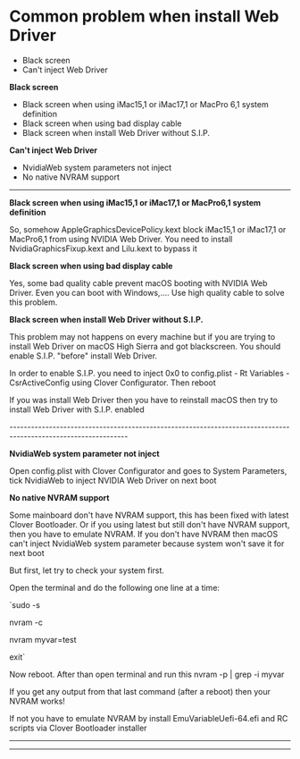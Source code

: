 # Common problem when install Web Driver

- Black screen
- Can't inject Web Driver

**Black screen**

- Black screen when using iMac15,1 or iMac17,1 or MacPro 6,1 system definition
- Black screen when using bad display cable
- Black screen when install Web Driver without S.I.P.

**Can't inject Web Driver**

- NvidiaWeb system parameters not inject
- No native NVRAM support

--------------------------------------------------

**Black screen when using iMac15,1 or iMac17,1 or MacPro6,1 system definition**

So, somehow AppleGraphicsDevicePolicy.kext block iMac15,1 or iMac17,1 or MacPro6,1 from using NVIDIA Web Driver. You need to install NvidiaGraphicsFixup.kext and Lilu.kext to bypass it

**Black screen when using bad display cable**

Yes, some bad quality cable prevent macOS booting with NVIDIA Web Driver. Even you can boot with Windows,.... Use high quality cable to solve this problem.

**Black screen when install Web Driver without S.I.P.**

This problem may not happens on every machine but if you are trying to install Web Driver on macOS High Sierra and got blackscreen. You should enable S.I.P. "before" install Web Driver.

In order to enable S.I.P. you need to inject 0x0 to config.plist - Rt Variables - CsrActiveConfig using Clover Configurator. Then reboot

If you was install Web Driver then you have to reinstall macOS then try to install Web Driver with S.I.P. enabled

\---------------------------------------------------------------------------------------------------------------

**NvidiaWeb system parameter not inject**

Open config.plist with Clover Configurator and goes to System Parameters, tick NvidiaWeb to inject NVIDIA Web Driver on next boot

**No native NVRAM support**

Some mainboard don't have NVRAM support, this has been fixed with latest Clover Bootloader. Or if you using latest but still don't have NVRAM support, then you have to emulate NVRAM. If you don't have NVRAM then macOS can't inject NvidiaWeb system parameter because system won't save it for next boot

But first, let try to check your system first.

Open the terminal and do the following one line at a time:

`sudo -s

nvram -c

nvram myvar=test

exit`

Now reboot. After than open terminal and run this nvram -p | grep -i myvar

If you get any output from that last command (after a reboot) then your NVRAM works!

If not you have to emulate NVRAM by install EmuVariableUefi-64.efi and RC scripts via Clover Bootloader installer


---------------------------------------------------------------------------------------------------------------
---------------------------------------------------------------------------------------------------------------
